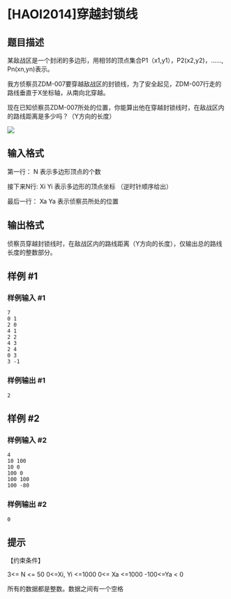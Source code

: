 # [HAOI2014]穿越封锁线

## 题目描述

某敌战区是一个封闭的多边形，用相邻的顶点集合P1（x1,y1），P2(x2,y2)，......, Pn(xn,yn)表示。

我方侦察员ZDM-007要穿越敌战区的封锁线，为了安全起见，ZDM-007行走的路线垂直于X坐标轴，从南向北穿越。

现在已知侦察员ZDM-007所处的位置，你能算出他在穿越封锁线时，在敌战区内的路线距离是多少吗？（Y方向的长度）

![](https://cdn.luogu.com.cn/upload/pic/5207.png)


## 输入格式

第一行：        N                表示多边形顶点的个数

接下来N行:   Xi  Yi          表示多边形的顶点坐标  （逆时针顺序给出）

最后一行：    Xa  Ya        表示侦察员所处的位置


## 输出格式

侦察员穿越封锁线时，在敌战区内的路线距离（Y方向的长度），仅输出总的路线长度的整数部分。


## 样例 #1

### 样例输入 #1
```
7 
0 1 
2 0
4 1
2 2 
4 3 
2 4 
0 3 
3 -1
```

### 样例输出 #1

```
2
```

## 样例 #2

### 样例输入 #2
```
4
10 100
10 0
100 0
100 100
100 -80
```

### 样例输出 #2

```
0
```

## 提示

【约束条件】

3<= N <= 50     0<=Xi, Yi <=1000    0<= Xa <=1000    -100<=Ya < 0

所有的数据都是整数。数据之间有一个空格

